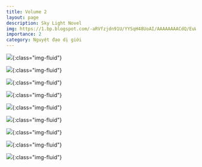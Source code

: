 ```yaml
---
title: Volume 2
layout: page
description: Sky Light Novel
img: https://1.bp.blogspot.com/-aRVfzjdn91U/YYSqH48UoAI/AAAAAAAACdQ/EuWNOFFjCCk-KytMO-5YdGxgfBPMlnMRgCLcBGAsYHQ/s16000/IMG_0653.PNG
importance: 2
category: Nguyệt đạo dị giới
---
```


![][IMG_0653.PNG]{:class="img-fluid"}

[IMG_0653.PNG]: https://1.bp.blogspot.com/-aRVfzjdn91U/YYSqH48UoAI/AAAAAAAACdQ/EuWNOFFjCCk-KytMO-5YdGxgfBPMlnMRgCLcBGAsYHQ/s16000/IMG_0653.PNG

![][IMG_0654.PNG]{:class="img-fluid"}

[IMG_0654.PNG]: https://1.bp.blogspot.com/-XUx0MbZWfso/YYSqHsY89mI/AAAAAAAACdM/8o0Gq_eDUvcVOLf2eRor7o_cqlU2lx9vwCLcBGAsYHQ/s16000/IMG_0654.PNG

![][IMG_0666.PNG]{:class="img-fluid"}

[IMG_0666.PNG]: https://1.bp.blogspot.com/-jxB2A7Ar558/YYSqHlDZSyI/AAAAAAAACdI/veq-Y9RFW-g_c-WrqLWls96DhFALLZawQCLcBGAsYHQ/s16000/IMG_0666.PNG

![][IMG_0672.PNG]{:class="img-fluid"}

[IMG_0672.PNG]: https://1.bp.blogspot.com/-RYoMr_I_8UQ/YYSqIhybw8I/AAAAAAAACdU/suXtBEn_a70KDjh0ldjIZQD2oCHx-PalwCLcBGAsYHQ/s16000/IMG_0672.PNG

![][IMG_0696.PNG]{:class="img-fluid"}

[IMG_0696.PNG]: https://1.bp.blogspot.com/-V37KEppv8YE/YYSqI7vZGlI/AAAAAAAACdY/XWtbeB6_Bb0YpwOF3mR7yWbWkZpNyhUuQCLcBGAsYHQ/s16000/IMG_0696.PNG

![][IMG_0717.PNG]{:class="img-fluid"}

[IMG_0717.PNG]: https://1.bp.blogspot.com/-GpAPvMxt7xM/YYSqJNrWt4I/AAAAAAAACdc/MCDu5o30xhcsCyKJM1fRvCxZWMmVyTYNgCLcBGAsYHQ/s16000/IMG_0717.PNG

![][IMG_0739.PNG]{:class="img-fluid"}

[IMG_0739.PNG]: https://1.bp.blogspot.com/-tsv4M9oSjvI/YYSqJQQDrXI/AAAAAAAACdg/Wor5Zhq_rpQXNPThLdw21mITAcJSDcWmACLcBGAsYHQ/s16000/IMG_0739.PNG

![][IMG_0755.PNG]{:class="img-fluid"}

[IMG_0755.PNG]: https://1.bp.blogspot.com/-rlT-mWkX7_4/YYSqJsLt6eI/AAAAAAAACdk/c5igGFLSoGItOEQmpTTtWVgD3fYFusbeQCLcBGAsYHQ/s16000/IMG_0755.PNG

![][IMG_0800.PNG]{:class="img-fluid"}

[IMG_0800.PNG]: https://1.bp.blogspot.com/-lCeCetbEi30/YYSqJxuGHCI/AAAAAAAACdo/rNU5rENwGFI0LGvSx3EPH1kB7WxpSwIEgCLcBGAsYHQ/s16000/IMG_0800.PNG
